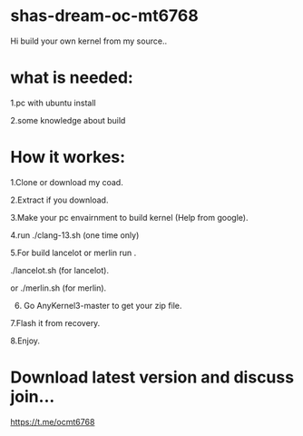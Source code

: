 # shas-dream-oc-mt6768

Hi build your own kernel from my source..

# what is needed:

1.pc with ubuntu install

2.some knowledge about build


# How it workes:
1.Clone or download my coad.

2.Extract if you download.

3.Make your pc envairnment to build kernel (Help from google).

4.run ./clang-13.sh (one time only)

5.For build lancelot or merlin run .

./lancelot.sh (for lancelot).

or ./merlin.sh (for merlin).

6. Go AnyKernel3-master to get your zip file.

7.Flash it from recovery.

8.Enjoy.

# Download latest version and discuss join...

https://t.me/ocmt6768
